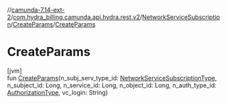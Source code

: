 //[camunda-7.14-ext-2](../../../../index.md)/[com.hydra_billing.camunda.api.hydra.rest.v2](../../index.md)/[NetworkServiceSubscription](../index.md)/[CreateParams](index.md)/[CreateParams](-create-params.md)

# CreateParams

[jvm]\
fun [CreateParams](-create-params.md)(n_subj_serv_type_id: [NetworkServiceSubscriptionType](../../../com.hydra_billing.camunda.api.hydra.common_types/-network-service-subscription-type/index.md), n_subject_id: Long, n_service_id: Long, n_object_id: Long, n_auth_type_id: [AuthorizationType](../../../com.hydra_billing.camunda.api.hydra.common_types/-authorization-type/index.md), vc_login: String)
